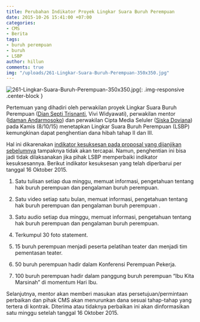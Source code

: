 ```yaml
---
title: Perubahan Indikator Proyek Lingkar Suara Buruh Perempuan
date: 2015-10-26 15:41:00 +07:00
categories:
- CMS
- Berita
tags:
- buruh perempuan
- buruh
- LSBP
author: hillun
comments: true
img: "/uploads/261-Lingkar-Suara-Buruh-Perempuan-350x350.jpg"
---
```


![261-Lingkar-Suara-Buruh-Perempuan-350x350.jpg](/uploads/261-Lingkar-Suara-Buruh-Perempuan-350x350.jpg){: .img-responsive .center-block }

Pertemuan yang dihadiri oleh perwakilan proyek Lingkar Suara Buruh Perempuan ([Dian Septi Trisnanti](http://ciptamedia.org/team/dian-septi-trisnanti/), Vivi Widyawati), perwakilan mentor ([Idaman Andarmosoko](http://ciptamedia.org/team/idaman-andarmosoko/)) dan perwakilan Cipta Media Seluler ([Siska Doviana](http://ciptamedia.org/team/siska-doviana/)) pada Kamis (8/10/15) menetapkan Lingkar Suara Buruh Perempuan (LSBP) kemungkinan dapat penghentian dana hibah tahap II dan III.

Hal ini dikarenakan [indikator kesuksesan pada proposal yang dijanjikan sebelumnya](http://wiki.ciptamedia.org/wiki/Lingkar_Suara_Buruh_Perempuan) tampaknya tidak akan tercapai. Namun, penghentian ini bisa jadi tidak dilaksanakan jika pihak LSBP memperbaiki indikator kesuksesannya. Berikut indikator kesuksesan yang telah diperbarui per tanggal 16 Oktober 2015.

1. Satu tulisan setiap dua minggu, memuat informasi, pengetahuan tentang hak buruh perempuan dan pengalaman buruh perempuan.

2. Satu video setiap satu bulan, memuat informasi, pengetahuan tentang hak buruh perempuan dan pengalaman buruh perempuan .

3. Satu audio setiap dua minggu, memuat informasi, pengetahuan tentang hak buruh perempuan dan pengalaman buruh perempuan.

4. Terkumpul 30 foto statement.

5. 15 buruh perempuan menjadi peserta pelatihan teater dan menjadi tim pementasan teater.

6. 50 buruh perempuan hadir dalam Konferensi Perempuan Pekerja.

7. 100 buruh perempuan hadir dalam panggung buruh perempuan “Ibu Kita Marsinah” di momentum Hari Ibu.

Selanjutnya, mentor akan memberi masukan atas persetujuan/permintaan perbaikan dan pihak CMS akan menurunkan dana sesuai tahap-tahap yang tertera di kontrak. Diterima atau tidaknya perbaikan ini akan dinformasikan satu minggu setelah tanggal 16 Oktober 2015.